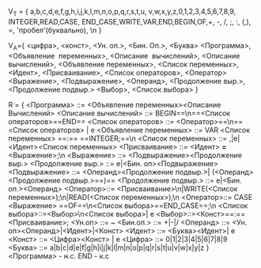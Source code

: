 V<sub>T</sub> = {
	a,b,c,d,e,f,g,h,i,j,k,l,m,n,o,p,q,r,s,t,u,
	v,w,x,y,z,0,1,2,3,4,5,6,7,8,9,
	INTEGER,READ,CASE, END_CASE,WRITE,VAR,END,BEGIN,OF,+, -,  /, ;, :, (,), =, 'пробел'(буквально), \n
}

V<sub>A</sub>={
	<цифра>, <конст>, <Ун. оп.>, <Бин. Оп.>, <Буква>
	<Программа>, <Объявление  переменных>, <Описание  вычислений>,
	<Описание вычислений>, <Объявление переменных>,
	<Список переменных>, <Идент>, <Присваивание>, 
	<Список операторов>, <Оператор>
	<Выражение>, <Подвыражение>, <Операнд>,
	<Продолжение выр.>, <Продолжение подвыр.>
	<Выбор>, <Список выбора>
}

R = {
	<Программа> ::= <Объявление переменных><Описание  Вычислений>
	<Описание вычислений> ::= BEGIN==\n==<Cписок операторов>==END==
	<Список операторов> ::= <Оператор>==\n==<Список операторов> | e
	<Объявление переменных> ::= VAR <Список переменных> ==:== ==INTEGER;==\n
	<Список переменных> ::= ,|e| <Идент><Список переменных>
	<Присваивание> ::= <Идент> **=** <Выражение>;\n
	<Выражение> ::= <Подвыражение><Продолжение выр.>
	<Продолжение выр.> ::= e|<Бин. оп><Подвыражение>
	<Подвыражение> ::= <Операнд><Продолжение подвыр.>|
	(<Операнд><Продолжение подвыр.>==)==
	<Продолжение подвыр.> ::= e|<Бин. оп.><Операнд>
	<Оператор>::= <Присваиваниe>\n|WRITE(<Список переменных>);\n|READ(<Список переменных>);\n
	<Оператор>::= CASE <Выражение> ==OF==\n<Список выбора>==END_CASE==;\n 
	<Список выбора>::=<Выбор>\n<Список выбора>| e 
	<Выбор>::=<Конст>==:== <Присваивание>;
	<Ун.оп> ::= ~
	<Бин.оп.> ::= +|-|/
	<Операнд> ::= <Ун. оп><Операнд>|<Идент>|<Конст>
	<Идент> ::= <Буква><Идент>| e
	<Конст> ::= <Цифра><Конст> | e
	<Цифра> ::= 0|1|2|3|4|5|6|7|8|9
	<Буква> ::= a|b|c|d|e|f|g|h|i|j|k|l|m|n|o|p|q|r|s|t|u|v|w|x|y|z
}
<Программа> - н.с. END - к.с